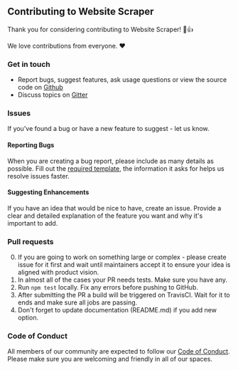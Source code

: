 ## Contributing to Website Scraper

Thank you for considering contributing to Website Scraper! 🎉👍

We love contributions from everyone. :heart:

### Get in touch
* Report bugs, suggest features, ask usage questions or view the source code on [Github](https://github.com/website-scraper/node-website-scraper)
* Discuss topics on [Gitter](https://gitter.im/website-scraper/node-website-scraper)

### Issues
If you've found a bug or have a new feature to suggest - let us know.

#### Reporting Bugs
When you are creating a bug report, please include as many details as possible. Fill out the [required template](https://github.com/website-scraper/node-website-scraper/blob/master/.github/ISSUE_TEMPLATE.md), the information it asks for helps us resolve issues faster.

#### Suggesting Enhancements
If you have an idea that would be nice to have, create an issue. Provide a clear and detailed explanation of the feature you want and why it's important to add.

### Pull requests

0. If you are going to work on something large or complex - please create issue for it first and wait until maintainers accept it to ensure your idea is aligned with product vision.
1. In almost all of the cases your PR needs tests. Make sure you have any.
2. Run `npm test` locally. Fix any errors before pushing to GitHub.
3. After submitting the PR a build will be triggered on TravisCI. Wait for it to ends and make sure all jobs are passing.
4. Don't forget to update documentation (README.md) if you add new option.

### Code of Conduct

All members of our community are expected to follow our [Code of Conduct](https://github.com/website-scraper/node-website-scraper/blob/master/CODE_OF_CONDUCT.md). Please make sure you are welcoming and friendly in all of our spaces.
